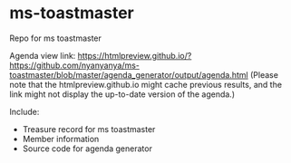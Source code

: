 # ms-toastmaster
Repo for ms toastmaster

Agenda view link: https://htmlpreview.github.io/?https://github.com/nyanyanya/ms-toastmaster/blob/master/agenda_generator/output/agenda.html
(Please note that the htmlpreview.github.io might cache previous results, and the link might not display the up-to-date version of the agenda.)

Include:
+ Treasure record for ms toastmaster
+ Member information
+ Source code for agenda generator
